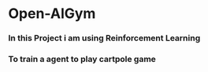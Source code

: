 # Open-AlGym

###  In this Project i am using Reinforcement Learning 
### To train a agent to play cartpole game
